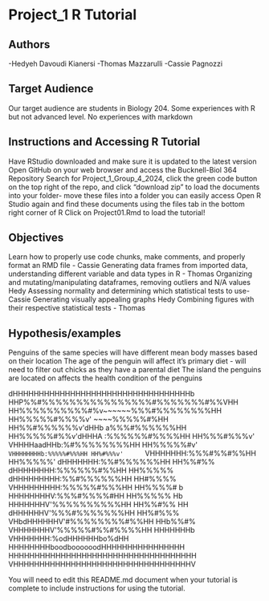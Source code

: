 # Project_1 R Tutorial

## Authors
-Hedyeh Davoudi Kianersi
-Thomas Mazzarulli 
-Cassie Pagnozzi

## Target Audience
Our target audience are students in Biology 204. Some experiences with R but not advanced level. No experiences with markdown 

## Instructions and Accessing R Tutorial
Have RStudio downloaded and make sure it is updated to the latest version
Open GitHub on your web browser and access the Bucknell-Biol 364 Repository 
Search for Project_1_Group_4_2024, click the green code button on the top right of the repo, and click “download zip” to load the documents into your folder- move these files into a folder you can easily access
Open R Studio again and find these documents using the files tab in the bottom right corner of R
Click on Project01.Rmd to load the tutorial!


## Objectives
Learn how to properly use code chunks, make comments, and properly format an RMD file - Cassie
Generating data frames from imported data, understanding different variable and data types in R - Thomas 
Organizing and mutating/manipulating dataframes, removing outliers and N/A values Hedy
Assessing normality and determining which statistical tests to use- Cassie
Generating visually appealing graphs Hedy 
Combining figures with their respective statistical tests - Thomas

## Hypothesis/examples
Penguins of the same species will have different mean body masses based on their location
The age of the penguin will affect it’s primary diet - will need to filter out chicks as they have a parental diet 
The island the penguins are located on affects the health condition of the penguins 



dHHHHHHHHHHHHHHHHHHHHHHHHHHHHHHHHHHb
HHP%%#%%%%%%%%%%%%%%%%#%%%%%%%#%%VHH
HH%%%%%%%%%%#%v~~~~~~\%%%#%%%%%%%%HH
HH%%%%%#%%%%v'        ~~~~\%%%%%#%HH
HH%%#%%%%%%v'dHHb      a%%%#%%%%%%HH
HH%%%%%#%%v'dHHHA     :%%%%%%#%%%%HH
HH%%%#%%%v' VHHHHaadHHb:%#%%%%%%%%HH
HH%%%%%#v'   `VHHHHHHHHb:%%%%%#%%%HH
HH%#%%%v'      `VHHHHHHH:%%%#%%#%%HH
HH%%%%%'        dHHHHHHH:%%#%%%%%%HH
HH%%#%%        dHHHHHHHH:%%%%%%#%%HH
HH%%%%%       dHHHHHHHHH:%%#%%%%%%HH
HH#%%%%       VHHHHHHHHH:%%%%%#%%%HH
HH%%%%#   b    HHHHHHHHV:%%%#%%%%#HH
HH%%%%%   Hb   HHHHHHHV'%%%%%%%%%%HH
HH%%#%%   HH  dHHHHHHV'%%%#%%%%%%%HH
HH%#%%%   VHbdHHHHHHV'#%%%%%%%%#%%HH
HHb%%#%    VHHHHHHHV'%%%%%#%%#%%%%HH
HHHHHHHb    VHHHHHHH:%odHHHHHHbo%dHH
HHHHHHHHboodboooooodHHHHHHHHHHHHHHHH
HHHHHHHHHHHHHHHHHHHHHHHHHHHHHHHHHHHH
VHHHHHHHHHHHHHHHHHHHHHHHHHHHHHHHHHHV


You will need to edit this README.md document when your tutorial is complete to include instructions for using the tutorial.